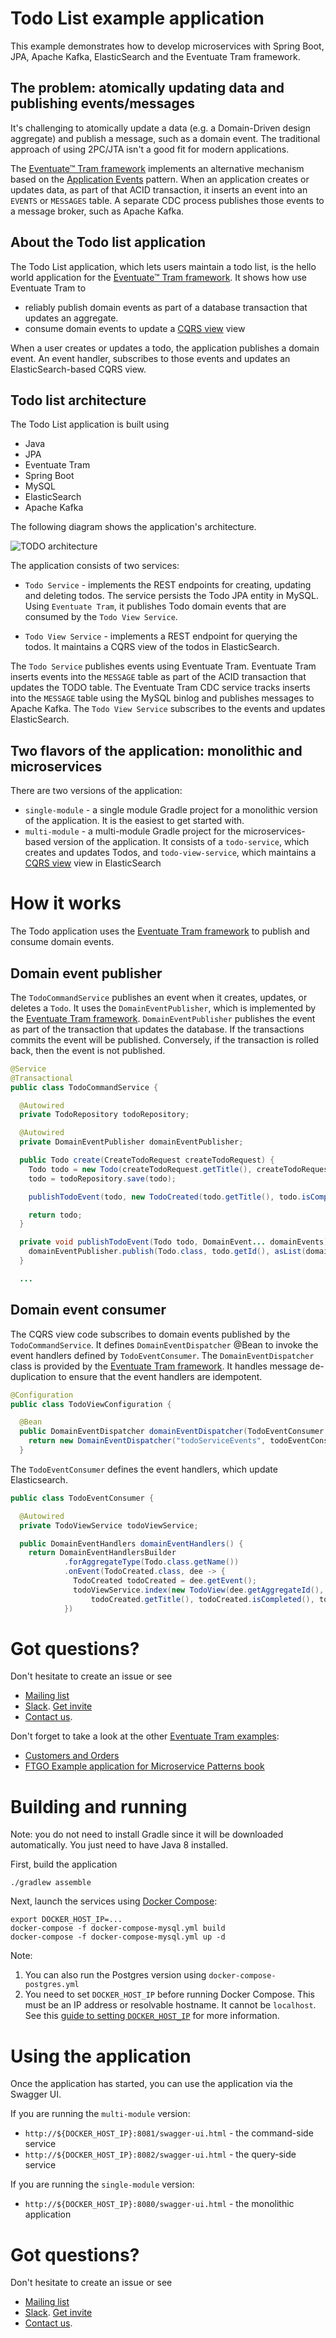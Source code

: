 # Todo List example application


This example demonstrates how to develop microservices with Spring Boot, JPA, Apache Kafka, ElasticSearch and the Eventuate Tram framework.

## The problem: atomically updating data and publishing events/messages

It's challenging to atomically update a data (e.g. a Domain-Driven design aggregate) and publish a message, such as a domain event.
The traditional approach of using 2PC/JTA isn't a good fit for modern applications.

The [Eventuate&trade; Tram framework](https://github.com/eventuate-tram/eventuate-tram-core) implements an alternative mechanism based on the [Application Events](http://microservices.io/patterns/data/application-events.html) pattern.
When an application creates or updates data, as part of that ACID transaction, it inserts an event into an `EVENTS` or `MESSAGES` table.
A separate CDC process publishes those events to a message broker, such as Apache Kafka.


## About the Todo list application

The Todo List application, which lets users maintain a todo list, is the hello world application for the [Eventuate&trade; Tram framework](https://github.com/eventuate-tram/eventuate-tram-core).
It shows how use Eventuate Tram to

* reliably publish domain events as part of a database transaction that updates an aggregate.
* consume domain events to update a [CQRS view](http://microservices.io/patterns/data/cqrs.html) view

When a user creates or updates a todo, the application publishes a domain event.
An event handler, subscribes to those events and updates an ElasticSearch-based CQRS view.

## Todo list architecture

The Todo List application is built using

* Java
* JPA
* Eventuate Tram
* Spring Boot
* MySQL
* ElasticSearch
* Apache Kafka

The following diagram shows the application's architecture.

![TODO architecture](./images/Architecture.png)

The application consists of two services:

* `Todo Service` - implements the REST endpoints for creating, updating and deleting todos.
The service persists the Todo JPA entity in MySQL.
Using `Eventuate Tram`, it publishes Todo domain events that are consumed by the `Todo View Service`.

* `Todo View Service` - implements a REST endpoint for querying the todos.
It maintains a CQRS view of the todos in ElasticSearch.

The `Todo Service` publishes events using Eventuate Tram.
Eventuate Tram inserts events into the `MESSAGE` table as part of the ACID transaction that updates the TODO table.
The Eventuate Tram CDC service tracks inserts into the `MESSAGE` table using the MySQL binlog and publishes messages to Apache Kafka.
The `Todo View Service` subscribes to the events and updates ElasticSearch.

## Two flavors of the application: monolithic and microservices

There are two versions of the application:

* `single-module` - a single module Gradle project for a monolithic version of the application.
It is the easiest to get started with.
* `multi-module` - a multi-module Gradle project for the microservices-based version of the application.
It consists of a `todo-service`, which creates and updates Todos, and `todo-view-service`, which maintains a [CQRS view](http://microservices.io/patterns/data/cqrs.html) view in ElasticSearch

# How it works

The Todo application uses the [Eventuate Tram framework](https://github.com/eventuate-tram/eventuate-tram-core) to publish and consume domain events.


## Domain event publisher

The `TodoCommandService` publishes an event when it creates, updates, or deletes a `Todo`.
It uses the `DomainEventPublisher`, which is implemented by the [Eventuate Tram framework](https://github.com/eventuate-tram/eventuate-tram-core).
`DomainEventPublisher` publishes the event as part of the transaction that updates the database.
If the transactions commits the event will be published.
Conversely, if the transaction is rolled back, then the event is not published.

```java
@Service
@Transactional
public class TodoCommandService {

  @Autowired
  private TodoRepository todoRepository;

  @Autowired
  private DomainEventPublisher domainEventPublisher;

  public Todo create(CreateTodoRequest createTodoRequest) {
    Todo todo = new Todo(createTodoRequest.getTitle(), createTodoRequest.isCompleted(), createTodoRequest.getOrder());
    todo = todoRepository.save(todo);

    publishTodoEvent(todo, new TodoCreated(todo.getTitle(), todo.isCompleted(), todo.getExecutionOrder()));

    return todo;
  }

  private void publishTodoEvent(Todo todo, DomainEvent... domainEvents) {
    domainEventPublisher.publish(Todo.class, todo.getId(), asList(domainEvents));
  }

  ...
```

## Domain event consumer

The CQRS view code subscribes to domain events published by the `TodoCommandService`.
It defines `DomainEventDispatcher` @Bean to invoke the event handlers defined by `TodoEventConsumer`.
The `DomainEventDispatcher` class is provided by the [Eventuate Tram framework](https://github.com/eventuate-tram/eventuate-tram-core).
It handles message de-duplication to ensure that the event handlers are idempotent.

```java
@Configuration
public class TodoViewConfiguration {

  @Bean
  public DomainEventDispatcher domainEventDispatcher(TodoEventConsumer todoEventConsumer, MessageConsumer messageConsumer) {
    return new DomainEventDispatcher("todoServiceEvents", todoEventConsumer.domainEventHandlers(), messageConsumer);
  }

```

The `TodoEventConsumer` defines the event handlers, which update Elasticsearch.

```java
public class TodoEventConsumer {

  @Autowired
  private TodoViewService todoViewService;

  public DomainEventHandlers domainEventHandlers() {
    return DomainEventHandlersBuilder
            .forAggregateType(Todo.class.getName())
            .onEvent(TodoCreated.class, dee -> {
              TodoCreated todoCreated = dee.getEvent();
              todoViewService.index(new TodoView(dee.getAggregateId(),
                  todoCreated.getTitle(), todoCreated.isCompleted(), todoCreated.getExecutionOrder()));
            })

```

# Got questions?

Don't hesitate to create an issue or see

* [Mailing list](https://groups.google.com/d/forum/eventuate-users)
* [Slack](https://eventuate-users.slack.com). [Get invite](https://eventuateusersslack.herokuapp.com/)
* [Contact us](http://eventuate.io/contact.html).


Don't forget to take a look at the other [Eventuate Tram examples](http://eventuate.io/exampleapps.html):

* [Customers and Orders](https://github.com/eventuate-tram/eventuate-tram-sagas-examples-customers-and-orders)
* [FTGO Example application for Microservice Patterns book](https://github.com/microservice-patterns/ftgo-application)


# Building and running

Note: you do not need to install Gradle since it will be downloaded automatically.
You just need to have Java 8 installed.

First, build the application

```
./gradlew assemble
```

Next, launch the services using [Docker Compose](https://docs.docker.com/compose/):

```
export DOCKER_HOST_IP=...
docker-compose -f docker-compose-mysql.yml build
docker-compose -f docker-compose-mysql.yml up -d
```

Note:

1. You can also run the Postgres version using `docker-compose-postgres.yml`
2. You need to set `DOCKER_HOST_IP` before running Docker Compose.
This must be an IP address or resolvable hostname.
It cannot be `localhost`.
See this [guide to setting `DOCKER_HOST_IP`](http://eventuate.io/docs/usingdocker.html) for more information.

# Using the application

Once the application has started, you can use the application via the Swagger UI.

If you are running the `multi-module` version:

* `http://${DOCKER_HOST_IP}:8081/swagger-ui.html` - the command-side service
* `http://${DOCKER_HOST_IP}:8082/swagger-ui.html` - the query-side service

If you are running the `single-module` version:

* `http://${DOCKER_HOST_IP}:8080/swagger-ui.html` - the monolithic application

# Got questions?

Don't hesitate to create an issue or see

* [Mailing list](https://groups.google.com/d/forum/eventuate-users)
* [Slack](https://eventuate-users.slack.com). [Get invite](https://eventuateusersslack.herokuapp.com/)
* [Contact us](http://eventuate.io/contact.html).
